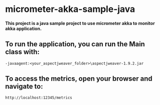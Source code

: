 # micrometer-akka-sample-java

#### This project is a java sample project to use micrometer akka to monitor akka application.

## To run the application, you can run the Main class with:

`-javaagent:<your_aspectjweaver_folder>\aspectjweaver-1.9.2.jar`

## To access the metrics, open your browser and navigate to:

`http://localhost:12345/metrics`
